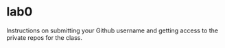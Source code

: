 # lab0
 Instructions on submitting your Github username and getting access to the private repos for the class.
